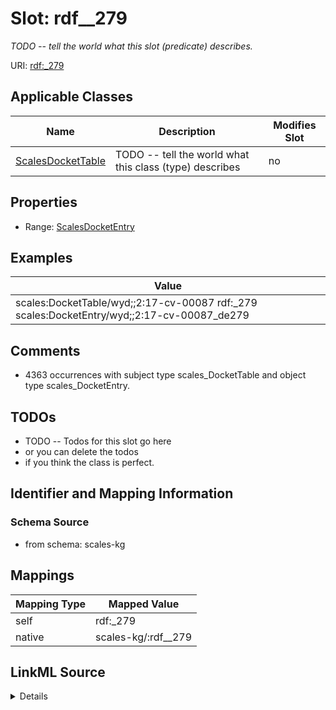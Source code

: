 

# Slot: rdf__279


_TODO -- tell the world what this slot (predicate) describes._





URI: [rdf:_279](http://www.w3.org/1999/02/22-rdf-syntax-ns#_279)



<!-- no inheritance hierarchy -->





## Applicable Classes

| Name | Description | Modifies Slot |
| --- | --- | --- |
| [ScalesDocketTable](../classes/ScalesDocketTable.md) | TODO -- tell the world what this class (type) describes |  no  |







## Properties

* Range: [ScalesDocketEntry](../classes/ScalesDocketEntry.md)






## Examples

| Value |
| --- |
| scales:DocketTable/wyd;;2:17-cv-00087 rdf:_279 scales:DocketEntry/wyd;;2:17-cv-00087_de279 |

## Comments

* 4363 occurrences with subject type scales_DocketTable and object type scales_DocketEntry.

## TODOs

* TODO -- Todos for this slot go here
* or you can delete the todos
* if you think the class is perfect.

## Identifier and Mapping Information







### Schema Source


* from schema: scales-kg




## Mappings

| Mapping Type | Mapped Value |
| ---  | ---  |
| self | rdf:_279 |
| native | scales-kg/:rdf__279 |




## LinkML Source

<details>
```yaml
name: rdf__279
description: TODO -- tell the world what this slot (predicate) describes.
todos:
- TODO -- Todos for this slot go here
- or you can delete the todos
- if you think the class is perfect.
comments:
- 4363 occurrences with subject type scales_DocketTable and object type scales_DocketEntry.
examples:
- value: scales:DocketTable/wyd;;2:17-cv-00087 rdf:_279 scales:DocketEntry/wyd;;2:17-cv-00087_de279
from_schema: scales-kg
rank: 1000
slot_uri: rdf:_279
alias: rdf__279
domain_of:
- scales_DocketTable
range: scales_DocketEntry

```
</details>